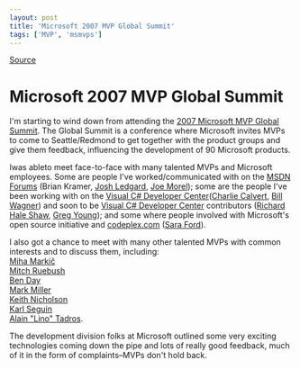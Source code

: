 ```yaml
---
layout: post
title: 'Microsoft 2007 MVP Global Summit'
tags: ['MVP', 'msmvps']
---
```

[Source](http://blogs.msmvps.com/peterritchie/2007/03/15/microsoft-2007-mvp-global-summit/ "Permalink to Microsoft 2007 MVP Global Summit")

# Microsoft 2007 MVP Global Summit

I'm starting to wind down from attending the [2007 Microsoft MVP Global Summit][1]. The Global Summit is a conference where Microsoft invites MVPs to come to Seattle/Redmond to get together with the product groups and give them feedback, influencing the development of 90 Microsoft products.

Iwas ableto meet face-to-face with many talented MVPs and Microsoft employees. Some are people I've worked/communicated with on the [MSDN Forums][2] (Brian Kramer, [Josh Ledgard][3], [Joe Morel][3]); some are the people I've been working with on the [Visual C# Developer Center][4]([Charlie Calvert][5], [Bill Wagner][6]) and soon to be [Visual C# Developer Center][4] contributors ([Richard Hale Shaw][7], [Greg Young][8]); and some where people involved with Microsoft's open source initiative and [codeplex.com][9] ([Sara Ford][10]).

I also got a chance to meet with many other talented MVPs with common interests and to discuss them, including:  
[Miha Markič][11]  
[Mitch Ruebush  
Ben Day][12]  
[Mark Miller  
Keith Nicholson][13]  
[Karl Seguin][14]  
[Alain "Lino" Tadros][15].

The development division folks at Microsoft outlined some very exciting technologies coming down the pipe and lots of really good feedback, much of it in the form of complaints–MVPs don't hold back.

[1]: https://mvp.support.microsoft.com/mvpsummit
[2]: http://forums.microsoft.com/msdn/
[3]: http://blogs.msdn.com/jledgard/
[4]: http://msdn.microsoft.com/vcsharp/
[5]: http://blogs.msdn.com/charlie/
[6]: http://www.srtsolutions.com/public/blog/20574
[7]: http://www.richardhaleshawgroup.com/blog/
[8]: http://codebetter.com/blogs/gregyoung/
[9]: http://www.codeplex.com/
[10]: http://blogs.msdn.com/saraford/
[11]: http://cs.rthand.com/blogs/blog_with_righthand/
[12]: http://www.mitchruebush.net/mitchblog/
[13]: http://www.doitwith.net/
[14]: http://codebetter.com/blogs/karlseguin/
[15]: http://www.falafel.com/


